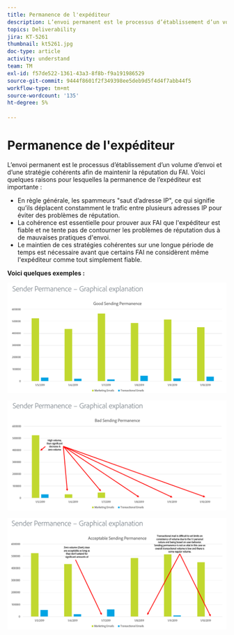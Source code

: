 ```yaml
---
title: Permanence de l'expéditeur
description: L’envoi permanent est le processus d’établissement d’un volume d’envoi et d’une stratégie cohérents afin de maintenir la réputation du FAI.
topics: Deliverability
jira: KT-5261
thumbnail: kt5261.jpg
doc-type: article
activity: understand
team: TM
exl-id: f57de522-1361-43a3-8f8b-f9a191986529
source-git-commit: 9444f8601f2f349398ee5deb9d5f4d4f7abb44f5
workflow-type: tm+mt
source-wordcount: '135'
ht-degree: 5%

---
```


# Permanence de l&#39;expéditeur

L’envoi permanent est le processus d’établissement d’un volume d’envoi et d’une stratégie cohérents afin de maintenir la réputation du FAI. Voici quelques raisons pour lesquelles la permanence de l’expéditeur est importante :

* En règle générale, les spammeurs &quot;saut d’adresse IP&quot;, ce qui signifie qu’ils déplacent constamment le trafic entre plusieurs adresses IP pour éviter des problèmes de réputation.
* La cohérence est essentielle pour prouver aux FAI que l&#39;expéditeur est fiable et ne tente pas de contourner les problèmes de réputation dus à de mauvaises pratiques d&#39;envoi.
* Le maintien de ces stratégies cohérentes sur une longue période de temps est nécessaire avant que certains FAI ne considèrent même l&#39;expéditeur comme tout simplement fiable.

**Voici quelques exemples :**

![Bonne permanence des envois](assets/Sender_Permanence_1.png)

![Mauvaise permanence de l’envoi](assets/Sender_Permanence_2.png)

![Persistance d’envoi acceptable](assets/Sender_Permanence_3.png)
